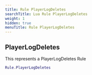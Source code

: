```yaml
---
title: Rule PlayerLogDeletes
searchTitle: Lua Rule PlayerLogDeletes
weight: 1
hidden: true
menuTitle: Rule PlayerLogDeletes
---
```

## PlayerLogDeletes

This represents a PlayerLogDeletes Rule
```lua
Rule.PlayerLogDeletes
```